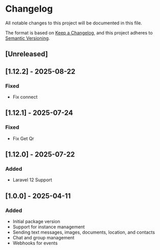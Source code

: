 # Changelog

All notable changes to this project will be documented in this file.

The format is based on [Keep a Changelog](https://keepachangelog.com/en/1.0.0/),
and this project adheres to [Semantic Versioning](https://semver.org/spec/v2.0.0.html).

## [Unreleased]

## [1.12.2] - 2025-08-22

### Fixed
- Fix connect

## [1.12.1] - 2025-07-24

### Fixed
- Fix Get Qr

## [1.12.0] - 2025-07-22

### Added
- Laravel 12 Support

## [1.0.0] - 2025-04-11

### Added
- Initial package version
- Support for instance management
- Sending text messages, images, documents, location, and contacts
- Chat and group management
- Webhooks for events
